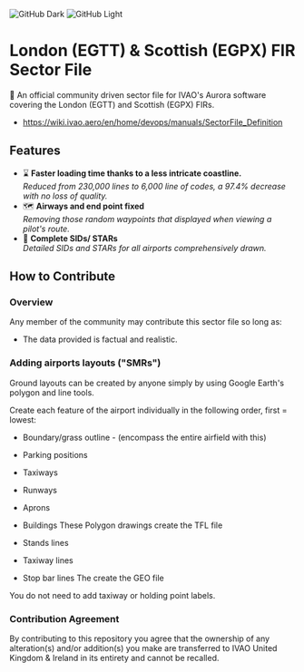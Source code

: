 ![GitHub Dark](img/logo_white.svg#gh-dark-mode-only)
![GitHub Light](img/logo_blue.svg#gh-light-mode-only)

# London (EGTT) & Scottish (EGPX) FIR Sector File
:wave: An official community driven sector file for IVAO's Aurora software covering the London (EGTT) and Scottish (EGPX) FIRs.

+ https://wiki.ivao.aero/en/home/devops/manuals/SectorFile_Definition

## Features
+ :hourglass: **Faster loading time thanks to a less intricate coastline.**  
*Reduced from 230,000 lines to 6,000 line of codes, a 97.4% decrease with no loss of quality.*
+ :world_map: **Airways and end point fixed**  
*Removing those random waypoints that displayed when viewing a pilot's route.*
+ :door: **Complete SIDs/ STARs**  
*Detailed SIDs and STARs for all airports comprehensively drawn.*

## How to Contribute
### Overview
Any member of the community may contribute this sector file so long as:
+ The data provided is factual and realistic.

### Adding airports layouts ("SMRs")
Ground layouts can be created by anyone simply by using Google Earth's polygon and line tools.

Create each feature of the airport individually in the following order, first = lowest:

+ Boundary/grass outline - (encompass the entire airfield with this)
+ Parking positions
+ Taxiways
+ Runways
+ Aprons
+ Buildings
These Polygon drawings create the TFL file

+ Stands lines
+ Taxiway lines
+ Stop bar lines
The create the GEO file

You do not need to add taxiway or holding point labels.

### Contribution Agreement
By contributing to this repository you agree that the ownership of any alteration(s) and/or addition(s) you make are transferred to IVAO United Kingdom & Ireland in its entirety and cannot be recalled.
